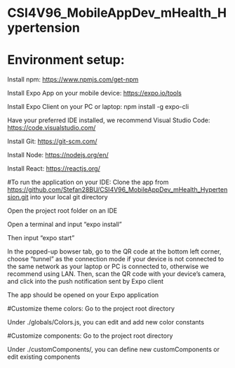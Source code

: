 # CSI4V96_MobileAppDev_mHealth_Hypertension
# Environment setup:
Install npm: https://www.npmjs.com/get-npm

Install Expo App on your mobile device:  https://expo.io/tools

Install Expo Client on your PC or laptop: npm install -g expo-cli

Have your preferred IDE installed, we recommend Visual Studio Code: https://code.visualstudio.com/

Install Git: https://git-scm.com/

Install Node: https://nodejs.org/en/

Install React: https://reactjs.org/

#To run the application on your IDE:
Clone the app from https://github.com/Stefan28BU/CSI4V96_MobileAppDev_mHealth_Hypertension.git into your local git directory
	
Open the project root folder on an IDE

Open a terminal and input “expo install” 

Then input “expo start”

In the popped-up bowser tab, go to the QR code at the bottom left corner, choose “tunnel” as the connection mode if your device is not connected to the same network as your laptop or PC is connected to, otherwise we recommend using LAN. Then, scan the QR code with your device’s camera, and click into the push notification sent by Expo client

The app should be opened on your Expo application

#Customize theme colors:
Go to the project root directory

Under ./globals/Colors.js, you can edit and add new color constants

#Customize components: 
Go to the project root directory

Under ./customComponents/, you can define new customComponents or edit existing components

